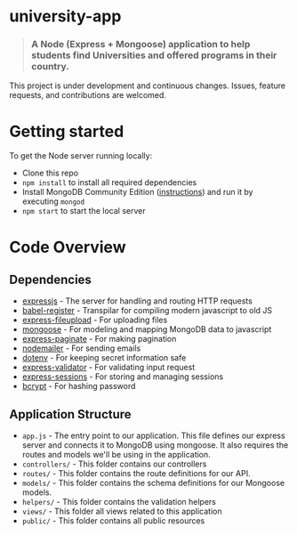 # university-app

> ### A Node (Express + Mongoose) application to help students find Universities and offered programs in their country. 

This project is under development and continuous changes. Issues, feature requests, and contributions are welcomed. 

# Getting started

To get the Node server running locally:

- Clone this repo
- `npm install` to install all required dependencies
- Install MongoDB Community Edition ([instructions](https://docs.mongodb.com/manual/installation/#tutorials)) and run it by executing `mongod`
- `npm start` to start the local server

# Code Overview

## Dependencies

- [expressjs](https://github.com/expressjs/express) - The server for handling and routing HTTP requests
- [babel-register](https://babeljs.io/docs/en/babel-register.html) - Transpilar for compiling modern javascript to old JS
- [express-fileupload](https://www.npmjs.com/package/express-fileupload) - For uploading files
- [mongoose](https://github.com/Automattic/mongoose) - For modeling and mapping MongoDB data to javascript 
- [express-paginate](https://github.com/expressjs/express-paginate) - For making pagination
- [nodemailer](https://github.com/nodemailer/nodemailer) - For sending emails 
- [dotenv](https://github.com/motdotla/dotenv) - For keeping secret information safe
- [express-validator](https://github.com/express-validator/express-validator) - For validating input request
- [express-sessions](https://www.npmjs.com/package/express-sessions) - For storing and managing sessions
- [bcrypt](https://www.npmjs.com/package/bcrypt) - For hashing password

## Application Structure

- `app.js` - The entry point to our application. This file defines our express server and connects it to MongoDB using mongoose. It also requires the routes and models we'll be using in the application.
- `controllers/` - This folder contains our controllers 
- `routes/` - This folder contains the route definitions for our API.
- `models/` - This folder contains the schema definitions for our Mongoose models.
- `helpers/` - This folder contains the validation helpers
- `views/` - This folder all views related to this application
- `public/` - This folder contains all public resources
